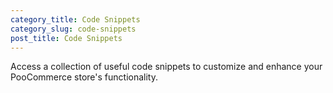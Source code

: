 ```yaml
---
category_title: Code Snippets
category_slug: code-snippets
post_title: Code Snippets
---
```


Access a collection of useful code snippets to customize and enhance your PooCommerce store's functionality.
